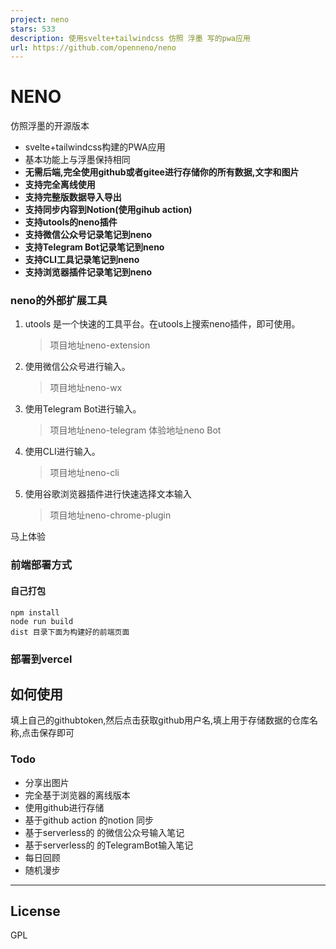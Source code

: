 ```yaml
---
project: neno
stars: 533
description: 使用svelte+tailwindcss 仿照 浮墨 写的pwa应用
url: https://github.com/openneno/neno
---
```


NENO
====

仿照浮墨的开源版本

-   svelte+tailwindcss构建的PWA应用
-   基本功能上与浮墨保持相同
-   **无需后端,完全使用github或者gitee进行存储你的所有数据,文字和图片**
-   **支持完全离线使用**
-   **支持完整版数据导入导出**
-   **支持同步内容到Notion(使用gihub action)**
-   **支持utools的neno插件**
-   **支持微信公众号记录笔记到neno**
-   **支持Telegram Bot记录笔记到neno**
-   **支持CLI工具记录笔记到neno**
-   **支持浏览器插件记录笔记到neno**

### neno的外部扩展工具

1.  utools 是一个快速的工具平台。在utools上搜索neno插件，即可使用。
    
    > 项目地址neno-extension
    
2.  使用微信公众号进行输入。
    
    > 项目地址neno-wx
    
3.  使用Telegram Bot进行输入。
    
    > 项目地址neno-telegram 体验地址neno Bot
    
4.  使用CLI进行输入。
    
    > 项目地址neno-cli
    
5.  使用谷歌浏览器插件进行快速选择文本输入
    
    > 项目地址neno-chrome-plugin
    

马上体验

### 前端部署方式

#### 自己打包

```
npm install
node run build
dist 目录下面为构建好的前端页面
```

### 部署到vercel

如何使用
----

填上自己的githubtoken,然后点击获取github用户名,填上用于存储数据的仓库名称,点击保存即可

### Todo

-   分享出图片
-   完全基于浏览器的离线版本
-   使用github进行存储
-   基于github action 的notion 同步
-   基于serverless的 的微信公众号输入笔记
-   基于serverless的 的TelegramBot输入笔记
-   每日回顾
-   随机漫步

* * *

License
-------

GPL
